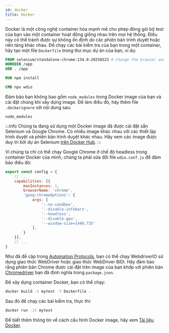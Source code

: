 ```yaml
---
id: docker
title: Docker
---
```


Docker là một công nghệ container hóa mạnh mẽ cho phép đóng gói bộ test của bạn vào một container hoạt động giống nhau trên mọi hệ thống. Điều này có thể tránh được sự không ổn định do các phiên bản trình duyệt hoặc nền tảng khác nhau. Để chạy các bài kiểm tra của bạn trong một container, hãy tạo một file `Dockerfile` trong thư mục dự án của bạn, ví dụ:

```Dockerfile
FROM selenium/standalone-chrome:134.0-20250323 # Change the browser and version according to your needs
WORKDIR /app
ADD . /app

RUN npm install

CMD npx wdio
```

Đảm bảo bạn không bao gồm `node_modules` trong Docker image của bạn và cài đặt chúng khi xây dựng image. Để làm điều đó, hãy thêm file `.dockerignore` với nội dung sau:

```
node_modules
```

:::info
Chúng ta đang sử dụng một Docker image đã được cài đặt sẵn Selenium và Google Chrome. Có nhiều image khác nhau với các thiết lập trình duyệt và phiên bản trình duyệt khác nhau. Hãy xem các image được duy trì bởi dự án Selenium [trên Docker Hub](https://hub.docker.com/u/selenium).
:::

Vì chúng ta chỉ có thể chạy Google Chrome ở chế độ headless trong container Docker của mình, chúng ta phải sửa đổi file `wdio.conf.js` để đảm bảo điều đó:

```js title="wdio.conf.js"
export const config = {
    // ...
    capabilities: [{
        maxInstances: 1,
        browserName: 'chrome',
        'goog:chromeOptions': {
            args: [
                '--no-sandbox',
                '--disable-infobars',
                '--headless',
                '--disable-gpu',
                '--window-size=1440,735'
            ],
        }
    }],
    // ...
}
```

Như đã đề cập trong [Automation Protocols](/docs/automationProtocols), bạn có thể chạy WebdriverIO sử dụng giao thức WebDriver hoặc giao thức WebDriver BiDi. Hãy đảm bảo rằng phiên bản Chrome được cài đặt trên image của bạn khớp với phiên bản [Chromedriver](https://www.npmjs.com/package/chromedriver) bạn đã định nghĩa trong `package.json`.

Để xây dựng container Docker, bạn có thể chạy:

```sh
docker build -t mytest -f Dockerfile .
```

Sau đó để chạy các bài kiểm tra, thực thi:

```sh
docker run -it mytest
```

Để biết thêm thông tin về cách cấu hình Docker image, hãy xem [Tài liệu Docker](https://docs.docker.com/).